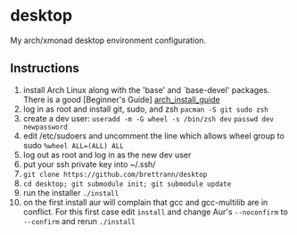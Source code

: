 # desktop
My arch/xmonad desktop environment configuration.

## Instructions

1. install Arch Linux along with the 'base' and `base-devel' packages. There is a good [Beginner's Guide] [arch_install_guide]
2. log in as root and install git, sudo, and zsh `pacman -S git sudo zsh`
3. create a dev user: `useradd -m -G wheel -s /bin/zsh dev` `passwd dev newpassword`
4. edit /etc/sudoers and uncomment the line which allows wheel group to sudo `%wheel ALL=(ALL) ALL`
5. log out as root and log in as the new dev user
6. put your ssh private key into ~/.ssh/
6. `git clone https://github.com/brettrann/desktop`
7. `cd desktop; git submodule init; git submodule update`
8. run the installer `./install`
9. on the first install aur will complain that gcc and gcc-multilib are in conflict.
   For this first case edit `install` and change Aur's `--noconfirm` to `--confirm` and rerun `./install`

[arch_install_guide]: https://wiki.archlinux.org/index.php/beginners'_guide
